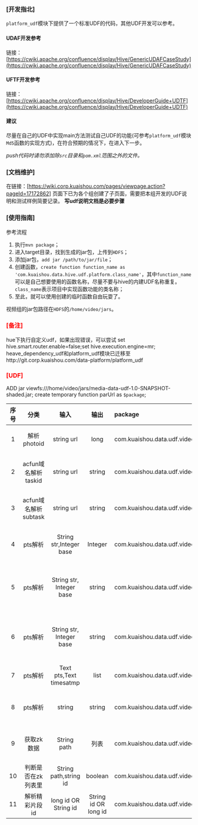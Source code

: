 
### [开发指北]

`platform_udf`模块下提供了一个标准UDF的代码，其他UDF开发可以参考。

#### UDAF开发参考
链接： [https://cwiki.apache.org/confluence/display/Hive/GenericUDAFCaseStudy](https://cwiki.apache.org/confluence/display/Hive/GenericUDAFCaseStudy)

#### UFTF开发参考
链接：[https://cwiki.apache.org/confluence/display/Hive/DeveloperGuide+UDTF](https://cwiki.apache.org/confluence/display/Hive/DeveloperGuide+UDTF)

#### 建议
尽量在自己的UDF中实现main方法测试自己UDF的功能(可参考`platform_udf`模块`Md5`函数的实现方式)，在符合预期的情况下，在进入下一步。

*push代码时请勿添加除`src`目录和`pom.xml`范围之外的文件。*

### [文档维护]
在链接：[https://wiki.corp.kuaishou.com/pages/viewpage.action?pageId=17172862] 页面下已为各个组创建了子页面，需要把本组开发的UDF说明和测试样例简要记录。
**写udf说明文档是必要步骤**

### [使用指南]
参考流程

1. 执行`mvn package`；
2. 进入target目录，找到生成的jar包，上传到`HDFS`；
3. 添加jar包，`add jar /path/to/jar/file`；
4. 创建函数，`create function function_name as 'com.kuaishou.data.hive.udf.platform.class_name'`，其中`function_name`可以是自己想要使用的函数名称，尽量不要与hive的内建UDF名称重复。`class_name`表示项目中实现函数功能的类名称；
5. 至此，就可以使用创建的临时函数自由玩耍了。


视频组的jar包路径在`HDFS`的`/home/video/jars`。

### <font color=red>[备注]</font>
hue下执行自定义udf，如果出现错误，可以尝试 set hive.smart.router.enable=false;set hive.execution.engine=mr;
heave_dependency_udf和platform_udf模块已迁移至http://git.corp.kuaishou.com/data-platform/platform_udf

### <font color=red>[UDF]</font>
ADD jar viewfs:///home/video/jars/media-data-udf-1.0-SNAPSHOT-shaded.jar;
create temporary function parUrl as `$package`;

|序号| 分类 |  输入 |输出|package|说明|
|:-----:|:-----:| :----: | :----:|:----| :----:|
|1| 解析photoid |string url| long |com.kuaishou.data.udf.video.ParsePhotoId|输入为null ,0 或者解析错误，返回0|
|2| acfun域名解析taskid | string url| string |com.kuaishou.data.udf.video.ParseAcfunURLId|输入为null 抛出异常，解析错误 返回null|
|3|acfun域名解析subtask|string url|string|com.kuaishou.data.udf.video.ParseAcfunURL|输入为null 抛出异常，解析错误 返回null|
|4|pts解析|String str,Integer base|Integer|com.kuaishou.data.udf.video.ParsePTS|判断pts>Integer的值,返回1，否则返回0|
|5|pts解析|String str, Integer base|string|com.kuaishou.data.udf.video.PtsCount|返回满足ptsList.get(i) - ptsList.get(i - 2) > base 数量|
|6|pts解析|String str, Integer base|string|com.kuaishou.data.udf.video.PtsCount2|返回满足ptsList.get(i) + ptsList.get(i - 1) > base 数量|
|7|pts解析|Text pts,Text timesatmp|list|com.kuaishou.data.udf.video.PtsDetail|返回pts大于timestamp 的详细数据|
|8|pts解析|string|string|com.kuaishou.data.udf.video.PtsDuration|输入为null 抛出异常，解析错误 返回null|
|9|获取zk数据|String path|列表|com.kuaishou.data.udf.video.GetZKList|输入为null 抛出异常，解析错误 返回null|
|10|判断是否在zk列表里|String path,string id|boolean|com.kuaishou.data.udf.video.IsZKList|验证id是否包在path的zk里面，|
|11| 解析精彩片段id | long id OR String id | String id OR long id | com.kuaishou.data.udf.video.GetLiveHighlightId | 解析错误时返回 0 或者 "" |
